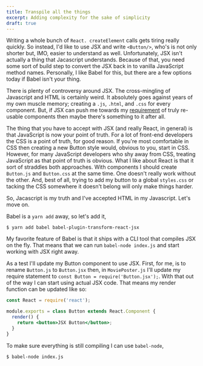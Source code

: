 ```yaml
---
title: Transpile all the things
excerpt: Adding complexity for the sake of simplicity
draft: true
---
```


Writing a whole bunch of `React. createElement` calls gets tiring really quickly. So instead, I'd like to use JSX and write `<Button/>`, who's is not only shorter but, IMO, easier to understand as well. Unfortunately, JSX isn't actually a thing that Jacascript understands. Because of that, you need some sort of build step to convert the JSX back in to vanilla JavaScript method names. Personally, I like Babel for this, but there are a few options today if Babel isn't your thing.

There is plenty of controversy around JSX. The cross-mingling of Javascript and HTML is certainly weird. It absolutely goes against years of my own muscle memory; creating a `.js`, `.html`, and `.css` for every component. But, if JSX can push me towards my [requirement](/2017/06/14/a-n00bs-intro-to-react) of truly re-usable components then maybe there's something to it after all.

The thing that you have to accept with JSX (and really React, in general) is that JavaScript is now your point of truth. For a lot of front-end developers the CSS is a point of truth, for good reason. If you're most comfortable in CSS then creating a new Button style would, obvious to you, start in CSS. However, for many JavaScript developers who shy away from CSS, treating JavaScript as that point of truth is obvious. What I like about React is that it sort of straddles both approaches. With components I should create `Button.js` and `Button.css` at the same time. One doesn't really work without the other. And, best of all, trying to add my button to a global `styles.css` or tacking the CSS somewhere it doesn't belong will only make things harder.

So, Jacascript is my truth and I've accepted HTML in my Javascript. Let's move on.

Babel is a `yarn add` away, so let's add it,

```shell
$ yarn add babel babel-plugin-transform-react-jsx
```

My favorite feature of Babel is that it ships with a CLI tool that compiles JSX on the fly. That means that we can run `babel-node index.js` and start working with JSX right away.

As a test I'll update my Button component to use JSX. First, for me, is to rename `Button.js` to `Button.jsx` then, in `MoviePoster.js` I'll update my require statement to `const Button = require('Button.jsx');`. With that out of the way I can start using actual JSX code. That means my render function can be updated like so:

```jsx
const React = require('react');

module.exports = class Button extends React.Component {
  render() {
    return <button>JSX Button</button>;
  }
}
```

To make sure everything is still compiling I can use `babel-node`,

```shell
$ babel-node index.js

```
















